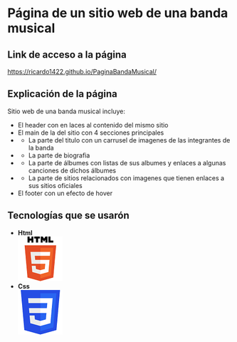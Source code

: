 # Página de un sitio web de una banda musical

## Link de acceso a la página
<https://ricardo1422.github.io/PaginaBandaMusical/>

## Explicación de la página
Sitio web de una banda musical incluye:
+ El header con en laces al contenido del mismo sitio
+ El main de la del sitio con 4 secciones principales
+ + La parte del titulo con un carrusel de imagenes de las integrantes de la banda
+ + La parte de biografia
+ + La parte de álbumes con listas de sus albumes y enlaces a algunas canciones de dichos álbumes
+ + La parte de sitios relacionados con imagenes que tienen enlaces a sus sitios oficiales
+ El footer con un efecto de hover
## Tecnologías que se usarón 
+ **Html**\
![](Assets/HTML5_logo_and_wordmark.svg.png)
+ **Css**\
![](Assets/CssLogo.png)